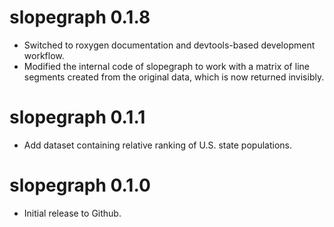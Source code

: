 # slopegraph 0.1.8

* Switched to roxygen documentation and devtools-based development workflow.
* Modified the internal code of slopegraph to work with a matrix of line segments created from the original data, which is now returned invisibly.

# slopegraph 0.1.1

* Add dataset containing relative ranking of U.S. state populations.

# slopegraph 0.1.0

* Initial release to Github.
